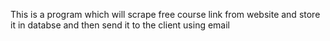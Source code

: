 This is a program which will scrape free course link from website and store it in databse and then send it to the client using email
